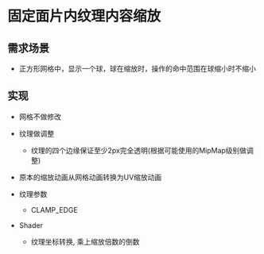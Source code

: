 # 固定面片内纹理内容缩放

## 需求场景

* 正方形网格中，显示一个球，球在缩放时，操作的命中范围在球缩小时不缩小

## 实现

* 网格不做修改

* 纹理做调整

    + 纹理的四个边缘保证至少2px完全透明(根据可能使用的MipMap级别做调整)

* 原本的缩放动画从网格动画转换为UV缩放动画

* 纹理参数

    + CLAMP_EDGE

* Shader

    + 纹理坐标转换, 乘上缩放倍数的倒数